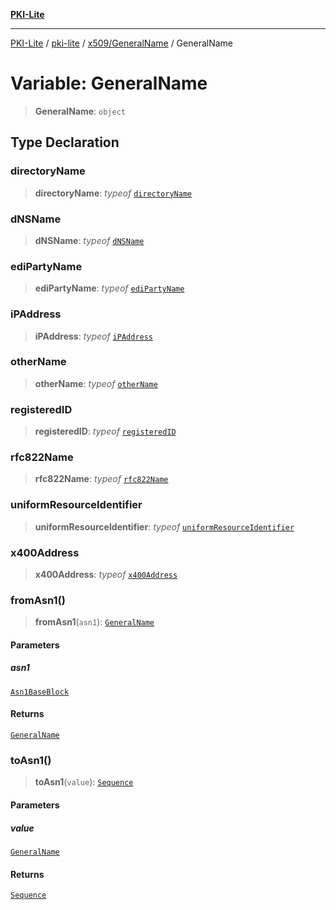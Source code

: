[**PKI-Lite**](../../../../README.md)

---

[PKI-Lite](../../../../README.md) / [pki-lite](../../../README.md) / [x509/GeneralName](../README.md) / GeneralName

# Variable: GeneralName

> **GeneralName**: `object`

## Type Declaration

### directoryName

> **directoryName**: _typeof_ [`directoryName`](../classes/directoryName.md)

### dNSName

> **dNSName**: _typeof_ [`dNSName`](../classes/dNSName.md)

### ediPartyName

> **ediPartyName**: _typeof_ [`ediPartyName`](../classes/ediPartyName.md)

### iPAddress

> **iPAddress**: _typeof_ [`iPAddress`](../classes/iPAddress.md)

### otherName

> **otherName**: _typeof_ [`otherName`](../classes/otherName.md)

### registeredID

> **registeredID**: _typeof_ [`registeredID`](../classes/registeredID.md)

### rfc822Name

> **rfc822Name**: _typeof_ [`rfc822Name`](../classes/rfc822Name.md)

### uniformResourceIdentifier

> **uniformResourceIdentifier**: _typeof_ [`uniformResourceIdentifier`](../classes/uniformResourceIdentifier.md)

### x400Address

> **x400Address**: _typeof_ [`x400Address`](../classes/x400Address.md)

### fromAsn1()

> **fromAsn1**(`asn1`): [`GeneralName`](../type-aliases/GeneralName.md)

#### Parameters

##### asn1

[`Asn1BaseBlock`](../../../core/PkiBase/type-aliases/Asn1BaseBlock.md)

#### Returns

[`GeneralName`](../type-aliases/GeneralName.md)

### toAsn1()

> **toAsn1**(`value`): [`Sequence`](../../../core/PkiBase/namespaces/asn1js/classes/Sequence.md)

#### Parameters

##### value

[`GeneralName`](../type-aliases/GeneralName.md)

#### Returns

[`Sequence`](../../../core/PkiBase/namespaces/asn1js/classes/Sequence.md)
